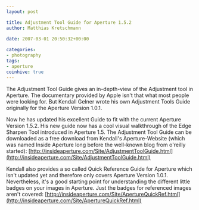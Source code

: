 ```yaml
---
layout: post

title: Adjustment Tool Guide for Aperture 1.5.2
author: Matthias Kretschmann

date: 2007-03-01 20:50:32+00:00
  
categories:
- photography
tags:
- aperture
coinhive: true
---
```


The Adjustment Tool Guide gives an in-depth-view of the Adjustment tool in Aperture. The documentary provided by Apple isn't that what most people were looking for. But Kendall Gelner wrote his own Adjustment Tools Guide originally for the Aperture Version 1.0.1.

Now he has updated his excellent Guide to fit with the current Aperture Version 1.5.2. His new guide now has a cool visual walkthrough of the Edge Sharpen Tool introduced in Aperture 1.5. The Adjustment Tool Guide can be downloaded as a free download from Kendall's Aperture-Website (which was named Inside Aperture long before the well-known blog from o'reilly started):
[http://insideaperture.com/Site/AdjustmentToolGuide.html](http://insideaperture.com/Site/AdjustmentToolGuide.html)

Kendall also provides a so called Quick Reference Guide for Aperture which isn't updated yet and therefore only covers Aperture Version 1.0.1. Nevertheless, it's a good starting point for understanding the different little badges on your images in Aperture. Just the badges for referenced images aren't covered:
[http://insideaperture.com/Site/ApertureQuickRef.html](http://insideaperture.com/Site/ApertureQuickRef.html)
